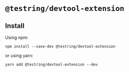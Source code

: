 # `@testring/devtool-extension`



## Install
Using npm:

```
npm install --save-dev @testring/devtool-extension
```

or using yarn:

```
yarn add @testring/devtool-extension --dev
```